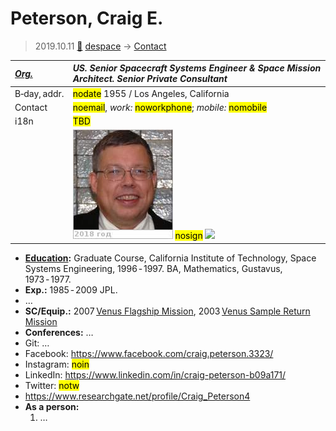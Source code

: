 # Peterson, Craig E.
> 2019.10.11 [🚀](../index/index.md) [despace](index.md) → [Contact](contact.md)

|*[Org.](contact.md)*|*US. Senior Spacecraft Systems Engineer & Space Mission Architect. Senior Private Consultant*|
|:--|:--|
|B‑day, addr.|<mark>nodate</mark> 1955  / Los Angeles, California|
|Contact|<mark>noemail</mark>, *work:* <mark>noworkphone</mark>; *mobile:* <mark>nomobile</mark>|
|i18n|<mark>TBD</mark>|
| |[![](f/contact/p/peterson1_photo_thumb.jpg)](f/contact/p/peterson1_photo.jpg) <mark>nosign</mark> [![](f/contact//1_sign_thumb.jpg)](f/contact//1_sign.png)|

   - **[Education](edu.md):** Graduate Course, California Institute of Technology, Space Systems Engineering, 1996 ‑ 1997. BA, Mathematics, Gustavus, 1973 ‑ 1977.
   - **Exp.:** 1985 ‑ 2009 JPL.
   - …
   - **SC/Equip.:** 2007 [Venus Flagship Mission](venus_flagship_mission.md), 2003 [Venus Sample Return Mission](venus_sample_return_mission.md)
   - **Conferences:** …
   - Git: …
   - Facebook: <https://www.facebook.com/craig.peterson.3323/>
   - Instagram: <mark>noin</mark>
   - LinkedIn: <https://www.linkedin.com/in/craig-peterson-b09a171/>
   - Twitter: <mark>notw</mark>
   - <https://www.researchgate.net/profile/Craig_Peterson4>
   - **As a person:**
      1. …
